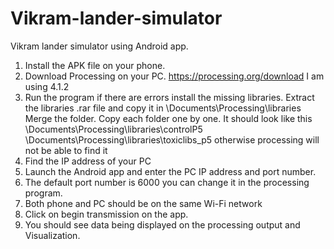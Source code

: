 # Vikram-lander-simulator
Vikram lander simulator using Android app.
1. Install the APK file on your phone.
2. Download Processing on your PC.
   https://processing.org/download
   I am using 4.1.2
4. Run the program if there are errors install the missing libraries.
    Extract the libraries .rar file and copy it in
   \Documents\Processing\libraries
   Merge the folder. Copy each folder one by one. It should look like this
   \Documents\Processing\libraries\controlP5
   \Documents\Processing\libraries\toxiclibs_p5
   otherwise processing will not be able to find it
6. Find the IP address of your PC
7. Launch the Android app and enter the PC IP address and port number.
8. The default port number is 6000 you can change it in the processing program.
9. Both phone and PC should be on the same Wi-Fi network
10. Click on begin transmission on the app.
11. You should see data being displayed on the processing output and Visualization.
